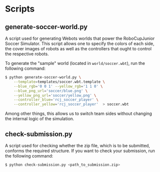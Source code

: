 # Scripts

## generate-soccer-world.py

A script used for generating Webots worlds that power the RoboCupJunior Soccer
Simulator. This script allows one to specify the colors of each side, the cover
images of robots as well as the controllers that ought to control the
respective robots.

To generate the "sample" world (located in `world/soccer.wbt`), run the
following command:

```bash
$ python generate-soccer-world.py \
    --template=templates/soccer.wbt.template \
    --blue_rgb='0 0 1' --yellow_rgb='1 1 0' \
    --blue_png_url='soccer/blue.png' \
    --yellow_png_url='soccer/yellow.png' \
    --controller_blue='rcj_soccer_player' \
    --controller_yellow='rcj_soccer_player'  > soccer.wbt
```

Among other things, this allows us to switch team sides without changing the
internal logic of the simulation.

## check-submission.py

A script used for checking whether the zip file, which is to be submitted,
conforms the required structure. If you want to check your submission,
run the following command:

```bash
$ python check-submission.py <path_to_submission.zip>
```

